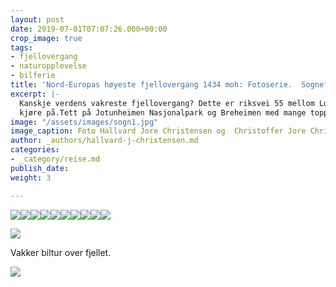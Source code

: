 ```yaml
---
layout: post
date: 2019-07-01T07:07:26.000+00:00
crop_image: true
tags:
- fjellovergang
- naturopplevelse
- bilferie
title: 'Nord-Europas høyeste fjellovergang 1434 moh: Fotoserie.  Sognefjellsvegen    '
excerpt: |-
  Kanskje verdens vakreste fjellovergang? Dette er riksvei 55 mellom Lom og Gaupne hele 108 km lang og en populær turistvei som stadig flere vil
  kjøre på.Tett på Jotunheimen Nasjonalpark og Breheimen med mange topper over 2000 moh..
image: "/assets/images/sogn1.jpg"
image_caption: Foto Hallvard Jore Christensen og  Christoffer Jore Christensen
author: _authors/hallvard-j-christensen.md
categories:
- _category/reise.md
publish_date: 
weight: 3

---
```

![](https://www.helping.no/sogn4.jpg)![](https://www.helping.no/sogn7.jpg)![](https://www.helping.no/sogn10.jpg)![](https://www.helping.no/sogn8.jpg)![](https://www.helping.no/sogn11.jpg)![](https://www.helping.no/sogn13.jpg)![](https://www.helping.no/sogn15.jpg)![](https://www.helping.no/sogn6.jpg)![](https://www.helping.no/sogn3.jpg)![](https://www.helping.no/sogn12.jpg)

![](https://www.helping.no/sogn5.jpg)

Vakker biltur over fjellet.

![](https://www.helping.no/sogn2.jpg)